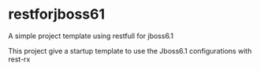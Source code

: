 # restforjboss61
A simple project template using restfull for jboss6.1

This project give a startup template to use the Jboss6.1 configurations with rest-rx
